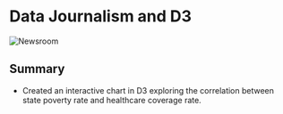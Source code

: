 # Data Journalism and D3

![Newsroom](https://media.giphy.com/media/v2xIous7mnEYg/giphy.gif)

## Summary

* Created an interactive chart in D3 exploring the correlation between state poverty rate and healthcare coverage rate.

